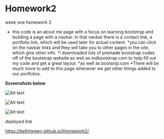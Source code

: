 # Homework2
week one homework 2
* this code is an about me page with a focus on learning bootstrap and building a page with a navbar. In that navbar there is a contact link, a portfolio link, which will be used later for actual content. 
*you can click on the navbar links and they will take you to other pages in the site, which give other info. 
*i downloaded lots of premade bootstrap codes off of the bootstrap website as well as mdbootstrap.com to help fill out my code and get a great layout. 
*as well as bootsnip.com 
*There will be much more to add to this page whenever we get other things added to our portfolios.

**Screenshots below**

![Alt text](/relative/path/to/screenshot1.png?raw=true "Optional Title")

![Alt text](/relative/path/to/screenshot2.png?raw=true "Optional Title")

![Alt text](/relative/path/to/screenshot3.png?raw=true "Optional Title")

*deployed link*

https://bethtgreen.github.io/Homework2/
